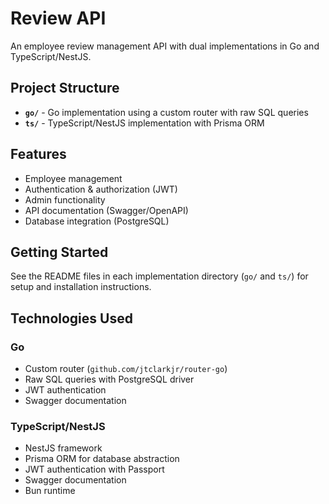 # Review API

An employee review management API with dual implementations in Go and TypeScript/NestJS.

## Project Structure

- **`go/`** - Go implementation using a custom router with raw SQL queries
- **`ts/`** - TypeScript/NestJS implementation with Prisma ORM

## Features

- Employee management
- Authentication & authorization (JWT)
- Admin functionality
- API documentation (Swagger/OpenAPI)
- Database integration (PostgreSQL)

## Getting Started

See the README files in each implementation directory (`go/` and `ts/`) for setup and installation instructions.

## Technologies Used

### Go
- Custom router (`github.com/jtclarkjr/router-go`)
- Raw SQL queries with PostgreSQL driver
- JWT authentication
- Swagger documentation

### TypeScript/NestJS
- NestJS framework
- Prisma ORM for database abstraction
- JWT authentication with Passport
- Swagger documentation
- Bun runtime
